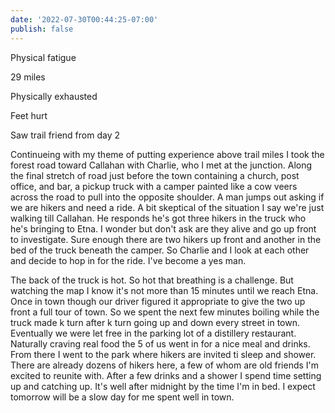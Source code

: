 ```yaml
---
date: '2022-07-30T00:44:25-07:00'
publish: false
---
```

Physical fatigue 

29 miles

Physically exhausted 

Feet hurt

Saw trail friend from day 2

Continueing with my theme of putting experience above trail miles I took the forest road toward Callahan with Charlie, who I met at the junction. Along the final stretch of road just before the town containing a church, post office, and bar, a pickup truck with a camper painted like a cow veers across the road to pull into the opposite shoulder. A man jumps out asking if we are hikers and need a ride. A bit skeptical of the situation I say we're just walking till Callahan. He responds he's got three hikers in the truck who he's bringing to Etna. I wonder but don't ask are they alive and go up front to investigate. Sure enough there are two hikers up front and another in the bed of the truck beneath the camper. So Charlie and I look at each other and decide to hop in for the ride. I've become a yes man.

The back of the truck is hot. So hot that breathing is a challenge. But watching the map I know it's not more than 15 minutes until we reach Etna. Once in town though our driver figured it appropriate to give the two up front a full tour of town. So we spent the next few minutes boiling while the truck made k turn after k turn going up and down every street in town. Eventually we were let free in the parking lot of a distillery restaurant. Naturally craving real food the 5 of us went in for a nice meal and drinks. From there I went to the park where hikers are invited ti sleep and shower. There are already dozens of hikers here, a few of whom are old friends I'm excited to reunite with. After a few drinks and a shower I spend time setting up and catching up. It's well after midnight by the time I'm in bed. I expect tomorrow will be a slow day for me spent well in town. 